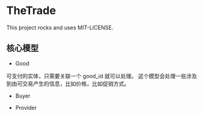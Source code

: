 # TheTrade

This project rocks and uses MIT-LICENSE.


## 核心模型
 
 * Good
 
  可支付的实体，只需要关联一个 good_id 就可以处理。 这个模型会处理一些涉及到由可交易产生的信息，比如价格，比如促销方式。
 
 * Buyer
 
 
 * Provider
 